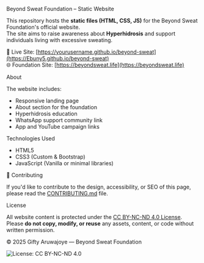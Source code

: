  Beyond Sweat Foundation – Static Website

This repository hosts the **static files (HTML, CSS, JS)** for the Beyond Sweat Foundation's official website.  
The site aims to raise awareness about **Hyperhidrosis** and support individuals living with excessive sweating.

🔗 Live Site: [https://yourusername.github.io/beyond-sweat](https://Ebuny5.github.io/beyond-sweat)  
🌐 Foundation Site: [https://beyondsweat.life](https://beyondsweat.life)


 About

The website includes:

- Responsive landing page
- About section for the foundation
- Hyperhidrosis education
- WhatsApp support community link
- App and YouTube campaign links

Technologies Used

- HTML5
- CSS3 (Custom & Bootstrap)
- JavaScript (Vanilla or minimal libraries)

🤝 Contributing

If you'd like to contribute to the design, accessibility, or SEO of this page, please read the [CONTRIBUTING.md](./CONTRIBUTING.md) file.

License

All website content is protected under the [CC BY-NC-ND 4.0 License](https://creativecommons.org/licenses/by-nc-nd/4.0/).  
Please **do not copy, modify, or reuse** any assets, content, or code without written permission.

© 2025 Gifty Aruwajoye — Beyond Sweat Foundation



![License: CC BY-NC-ND 4.0](https://img.shields.io/badge/License-CC%20BY--NC--ND%204.0-lightgrey.svg)

